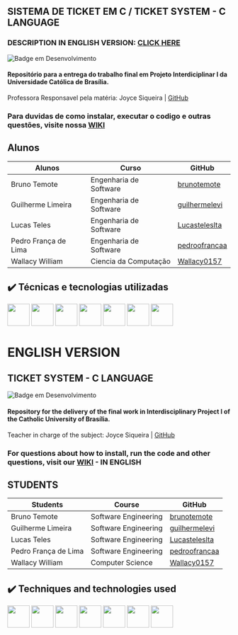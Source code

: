 ## SISTEMA DE TICKET EM C / TICKET SYSTEM - C LANGUAGE
### DESCRIPTION IN ENGLISH VERSION: [CLICK HERE](https://github.com/pedroofrancaa/INGRESSO-UCB-PI1/edit/main/README.md#english-version)
![Badge em Desenvolvimento](http://img.shields.io/static/v1?label=STATUS&message=EM%20DESENVOLVIMENTO&color=GREEN&style=for-the-badge)

#### Repositório para a entrega do trabalho final em Projeto Interdiciplinar I da Universidade Católica de Brasília.

Professora Responsavel pela matéria: Joyce Siqueira | [GitHub](https://github.com/joycitta-siqueira)

### Para duvidas de como instalar, executar o codigo e outras questões, visite nossa [WIKI](https://github.com/pedroofrancaa/INGRESSO-UCB-PI1/wiki)

## Alunos

| Alunos | Curso | GitHub |
| --- | --- | --- |
| Bruno Temote | Engenharia de Software | [brunotemote](https://github.com/brunotemote) |
| Guilherme Limeira | Engenharia de Software | [guilhermelevi](https://github.com/guilhermelevi) |
| Lucas Teles | Engenharia de Software | [Lucasteleslta](https://github.com/Lucasteleslta) |
| Pedro França de Lima | Engenharia de Software | [pedroofrancaa](https://github.com/pedroofrancaa) |
| Wallacy William | Ciencia da Computação | [Wallacy0157](https://github.com/Wallacy0157) |

## ✔️ Técnicas e tecnologias utilizadas

<img src="https://cdn.jsdelivr.net/gh/devicons/devicon/icons/c/c-original.svg" width="50" height="50"/> <img src="https://cdn.jsdelivr.net/gh/devicons/devicon/icons/visualstudio/visualstudio-plain.svg" width="50" height="50"/> <img src="https://cdn.jsdelivr.net/gh/devicons/devicon/icons/git/git-original.svg" width="50" height="50" /> <img src="https://cdn.jsdelivr.net/gh/devicons/devicon/icons/figma/figma-original.svg" width="50" height="50" /> <img src="https://cdn.jsdelivr.net/gh/devicons/devicon/icons/html5/html5-plain-wordmark.svg" width="50" height="50"/> <img src="https://cdn.jsdelivr.net/gh/devicons/devicon/icons/css3/css3-plain-wordmark.svg" width="50" height="50" /> <img src="https://cdn.jsdelivr.net/gh/devicons/devicon/icons/javascript/javascript-plain.svg" width="50" height="50"/>

# ENGLISH VERSION

## TICKET SYSTEM - C LANGUAGE
![Badge em Desenvolvimento](http://img.shields.io/static/v1?label=STATUS&message=EM%20DESENVOLVIMENTO&color=GREEN&style=for-the-badge)

#### Repository for the delivery of the final work in Interdisciplinary Project I of the Catholic University of Brasília.

Teacher in charge of the subject: Joyce Siqueira | [GitHub](https://github.com/joycitta-siqueira)

### For questions about how to install, run the code and other questions, visit our [WIKI](https://github.com/pedroofrancaa/INGRESSO-UCB-PI1/wiki#english) - IN ENGLISH

## STUDENTS

| Students | Course | GitHub |
| --- | --- | --- |
| Bruno Temote | Software Engineering | [brunotemote](https://github.com/brunotemote) |
| Guilherme Limeira | Software Engineering | [guilhermelevi](https://github.com/guilhermelevi) |
| Lucas Teles | Software Engineering | [Lucasteleslta](https://github.com/Lucasteleslta) |
| Pedro França de Lima | Software Engineering | [pedroofrancaa](https://github.com/pedroofrancaa) |
| Wallacy William | Computer Science | [Wallacy0157](https://github.com/Wallacy0157) |

## ✔️ Techniques and technologies used

<img src="https://cdn.jsdelivr.net/gh/devicons/devicon/icons/c/c-original.svg" width="50" height="50"/> <img src="https://cdn.jsdelivr.net/gh/devicons/devicon/icons/visualstudio/visualstudio-plain.svg" width="50" height="50"/> <img src="https://cdn.jsdelivr.net/gh/devicons/devicon/icons/git/git-original.svg" width="50" height="50" /> <img src="https://cdn.jsdelivr.net/gh/devicons/devicon/icons/figma/figma-original.svg" width="50" height="50" /> <img src="https://cdn.jsdelivr.net/gh/devicons/devicon/icons/html5/html5-plain-wordmark.svg" width="50" height="50"/> <img src="https://cdn.jsdelivr.net/gh/devicons/devicon/icons/css3/css3-plain-wordmark.svg" width="50" height="50" /> <img src="https://cdn.jsdelivr.net/gh/devicons/devicon/icons/javascript/javascript-plain.svg" width="50" height="50"/>
